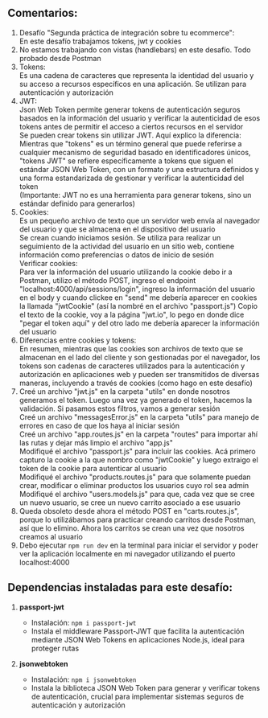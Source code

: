 ## Comentarios:

1. Desafío "Segunda práctica de integración sobre tu ecommerce": <br>
   En este desafío trabajamos tokens, jwt y cookies
2. No estamos trabajando con vistas (handlebars) en este desafío. Todo probado desde Postman
3. Tokens: <br>
   Es una cadena de caracteres que representa la identidad del usuario y su acceso a recursos específicos en una aplicación. Se utilizan para autenticación y autorización
4. JWT: <br>
   Json Web Token permite generar tokens de autenticación seguros basados en la información del usuario y verificar la autenticidad de esos tokens antes de permitir el acceso a ciertos recursos en el servidor <br>
   Se pueden crear tokens sin utilizar JWT. Aquí explico la diferencia: <br>
   Mientras que "tokens" es un término general que puede referirse a cualquier mecanismo de seguridad basado en identificadores únicos, "tokens JWT" se refiere específicamente a tokens que siguen el estándar JSON Web Token, con un formato y una estructura definidos y una forma estandarizada de gestionar y verificar la autenticidad del token <br>
   (Importante: JWT no es una herramienta para generar tokens, sino un estándar definido para generarlos)
5. Cookies: <br>
   Es un pequeño archivo de texto que un servidor web envía al navegador del usuario y que se almacena en el dispositivo del usuario <br>
   Se crean cuando iniciamos sesión. Se utiliza para realizar un seguimiento de la actividad del usuario en un sitio web, contiene información como preferencias o datos de inicio de sesión <br>
   Verificar cookies: <br>
   Para ver la información del usuario utilizando la cookie debo ir a Postman, utilizo el método POST, ingreso el endpoint "localhost:4000/api/sessions/login", ingreso la información del usuario en el body y cuando clickee en "send" me debería aparecer en cookies la llamada "jwtCookie" (así la nombré en el archivo "passport.js")
   Copio el texto de la cookie, voy a la página "jwt.io", lo pego en donde dice "pegar el token aquí" y del otro lado me debería aparecer la información del usuario
6. Diferencias entre cookies y tokens: <br>
   En resumen, mientras que las cookies son archivos de texto que se almacenan en el lado del cliente y son gestionadas por el navegador, los tokens son cadenas de caracteres utilizados para la autenticación y autorización en aplicaciones web y pueden ser transmitidos de diversas maneras, incluyendo a través de cookies (como hago en este desafío)
7. Creé un archivo "jwt.js" en la carpeta "utils" en donde nosotros generamos el token. Luego una vez ya generado el token, hacemos la validación. Si pasamos estos filtros, vamos a generar sesión <br>
   Creé un archivo "messagesError.js" en la carpeta "utils" para manejo de errores en caso de que los haya al iniciar sesión <br>
   Creé un archivo "app.routes.js" en la carpeta "routes" para importar ahí las rutas y dejar más limpio el archivo "app.js" <br>
   Modifiqué el archivo "passport.js" para incluir las cookies. Acá primero capturo la cookie a la que nombro como "jwtCookie" y luego extraigo el token de la cookie para autenticar al usuario <br>
   Modifiqué el archivo "products.routes.js" para que solamente puedan crear, modificar o eliminar productos los usuarios cuyo rol sea admin <br>
   Modifiqué el archivo "users.models.js" para que, cada vez que se cree un nuevo usuario, se cree un nuevo carrito asociado a ese usuario <br>
8. Queda obsoleto desde ahora el método POST en "carts.routes.js", porque lo utilizábamos para practicar creando carritos desde Postman, así que lo elimino. Ahora los carritos se crean una vez que nosotros creamos al usuario
9. Debo ejecutar `npm run dev` en la terminal para iniciar el servidor y poder ver la aplicación localmente en mi navegador utilizando el puerto localhost:4000



## Dependencias instaladas para este desafío:

1. **passport-jwt**
   - Instalación: `npm i passport-jwt`
   - Instala el middleware Passport-JWT que facilita la autenticación mediante JSON Web Tokens en aplicaciones Node.js, ideal para proteger rutas

2. **jsonwebtoken**
   - Instalación: `npm i jsonwebtoken`
   - Instala la biblioteca JSON Web Token para generar y verificar tokens de autenticación, crucial para implementar sistemas seguros de autenticación y autorización